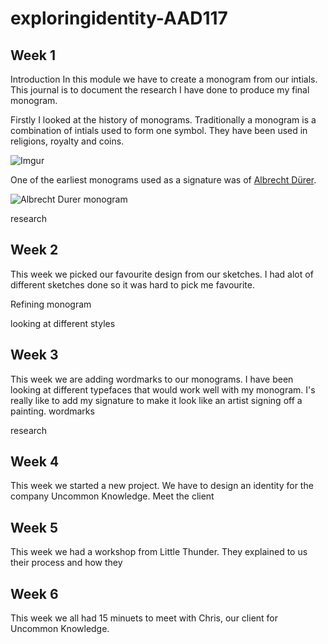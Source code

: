 # exploringidentity-AAD117

Week 1
-------
Introduction
In this module we have to create a monogram from our intials. This journal is to document the research I have done to produce my final monogram. 

Firstly I looked at the history of monograms. Traditionally a monogram is a combination of intials used to form one symbol. They have been used in religions, royalty and coins. 

![Imgur](http://i.imgur.com/5k0cTXo.jpg)

One of the earliest monograms used as a signature was of [Albrecht Dürer](http://en.wikipedia.org/wiki/Albrecht_Dürer).

![Albrecht Durer](http://upload.wikimedia.org/wikipedia/commons/thumb/1/1a/Albrecht_Dürer_Monogramm.svg/512px-Albrecht_Dürer_Monogramm.svg.png)
monogram

research


Week 2
-------

This week we picked our favourite design from our sketches. I had alot of different sketches done so it was hard to pick me favourite. 

Refining monogram

looking at different styles


Week 3
-------

This week we are adding wordmarks to our monograms. I have been looking at different typefaces that would work well with my monogram. I's really like to add my signature to make it look like an artist signing off a painting. 
wordmarks
 
research 

Week 4
-------
This week we started a new project. We have to design an identity for the company Uncommon Knowledge. 
Meet the client

Week 5
-------

This week we had a workshop from Little Thunder. They explained to us their process and how they 

Week 6
-------

This week we all had 15 minuets to meet with Chris, our client for Uncommon Knowledge. 
